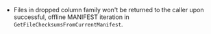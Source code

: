 * Files in dropped column family won't be returned to the caller upon successful, offline MANIFEST iteration in `GetFileChecksumsFromCurrentManifest`.
